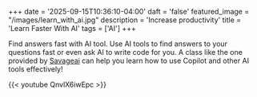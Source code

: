 +++
date = '2025-09-15T10:36:10-04:00'
daft = 'false'
featured_image = "/images/learn_with_ai.jpg"
description = 'Increase productivity'
title = 'Learn Faster With AI'
tags = ['AI']
+++


Find answers fast with AI tool. Use AI tools to find answers to your questions fast or even ask AI to write code for you. A class like the one provided by [Savageai](https://savageai.com/) can help you learn how to use Copilot and other AI tools effectively!

{{< youtube QnvlX6iwEpc >}}

